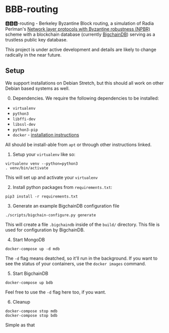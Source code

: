 # BBB-routing
🅱🅱🅱-routing - Berkeley Byzantine Block routing, a simulation of Radia Perlman's [Network layer protocols with Byzantine robustness (NPBR)](https://dspace.mit.edu/handle/1721.1/14403) scheme with a blockchain database (currently [BigchainDB](https://github.com/bigchaindb/bigchaindb)) serving as a trustless public key database.

This project is under active development and details are likely to change radically in the near future.

## Setup
We support installations on Debian Stretch, but this should all work on other Debian based systems as well.

0. Dependencies. We require the following dependencies to be installed:
  - `virtualenv`
  - `python3`
  - `libffi-dev`
  - `libssl-dev`
  - `python3-pip`
  - `docker` - [installation instructions](https://docs.docker.com/install/linux/docker-ce/debian/)

All should be install-able from `apt` or through other instructions linked.

1. Setup your `virtualenv` like so:

```
virtualenv venv --python=python3
. venv/bin/activate
```

This will set up and activate your `virtualenv`

2. Install python packages from `requirements.txt`:

```
pip3 install -r requirements.txt
```

3. Generate an example BigchainDB configuration file

```
./scripts/bigchain-configure.py generate
```

This will create a file `.bigchaindb` inside of the `build/` directory. This
file is used for configuration by BigchainDB.

4. Start MongoDB

```
docker-compose up -d mdb
```

The `-d` flag means deatched, so it'll run in the background. If you want to
see the status of your containers, use the `docker images` command.

5. Start BigchainDB

```
docker-compose up bdb
```

Feel free to use the `-d` flag here too, if you want.


6. Cleanup

```
docker-compose stop mdb
docker-compose stop bdb
```

Simple as that
